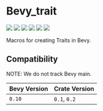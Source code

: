 # Bevy_trait
[![][img_bevy]][bevy] [![][img_version]][crates] [![][img_doc]][doc] [![][img_license]][license] [![][img_tracking]][tracking] [![][img_downloads]][crates]

Macros for creating Traits in Bevy.

## Compatibility

NOTE: We do not track Bevy main.

|Bevy Version|Crate Version          |
|------------|-----------------------|
|`0.10`      |`0.1`, `0.2`           |

[img_bevy]: https://img.shields.io/badge/Bevy-0.10-blue
[img_version]: https://img.shields.io/crates/v/bevy_trait.svg
[img_doc]: https://docs.rs/bevy_trait/badge.svg
[img_license]: https://img.shields.io/badge/license-MIT%2FApache-blue.svg
[img_downloads]:https://img.shields.io/crates/d/bevy_trait.svg
[img_tracking]: https://img.shields.io/badge/Bevy%20tracking-released%20version-lightblue

[bevy]: https://crates.io/crates/bevy/0.10.0
[crates]: https://crates.io/crates/bevy_trait
[doc]: https://docs.rs/bevy_trait/
[license]: https://github.com/hankjordan/bevy_trait#license
[tracking]: https://github.com/bevyengine/bevy/blob/main/docs/plugins_guidelines.md#main-branch-tracking
